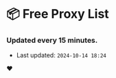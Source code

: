 # :package: Free Proxy List
### Updated every 15 minutes.

- Last updated: `2024-10-14 18:24`

:heart:

